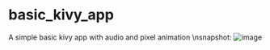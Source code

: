 # basic_kivy_app
A simple basic kivy app with audio and pixel animation
\nsnapshot:
![image](https://user-images.githubusercontent.com/32997711/170790810-8151bb9d-c4ac-4865-b237-53609d7bddc9.png)
